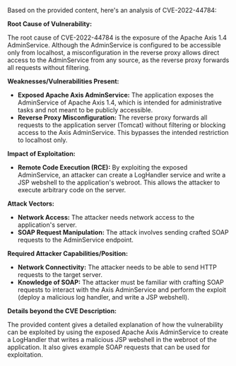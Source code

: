Based on the provided content, here's an analysis of CVE-2022-44784:

**Root Cause of Vulnerability:**

The root cause of CVE-2022-44784 is the exposure of the Apache Axis 1.4 AdminService. Although the AdminService is configured to be accessible only from localhost, a misconfiguration in the reverse proxy allows direct access to the AdminService from any source, as the reverse proxy forwards all requests without filtering.

**Weaknesses/Vulnerabilities Present:**

*   **Exposed Apache Axis AdminService:** The application exposes the AdminService of Apache Axis 1.4, which is intended for administrative tasks and not meant to be publicly accessible.
*   **Reverse Proxy Misconfiguration:** The reverse proxy forwards all requests to the application server (Tomcat) without filtering or blocking access to the Axis AdminService. This bypasses the intended restriction to localhost only.

**Impact of Exploitation:**

*   **Remote Code Execution (RCE):** By exploiting the exposed AdminService, an attacker can create a LogHandler service and write a JSP webshell to the application's webroot. This allows the attacker to execute arbitrary code on the server.

**Attack Vectors:**

*   **Network Access:** The attacker needs network access to the application's server.
*   **SOAP Request Manipulation:** The attack involves sending crafted SOAP requests to the AdminService endpoint.

**Required Attacker Capabilities/Position:**

*   **Network Connectivity:** The attacker needs to be able to send HTTP requests to the target server.
*   **Knowledge of SOAP:** The attacker must be familiar with crafting SOAP requests to interact with the Axis AdminService and perform the exploit (deploy a malicious log handler, and write a JSP webshell).

**Details beyond the CVE Description:**

The provided content gives a detailed explanation of how the vulnerability can be exploited by using the exposed Apache Axis AdminService to create a LogHandler that writes a malicious JSP webshell in the webroot of the application. It also gives example SOAP requests that can be used for exploitation.